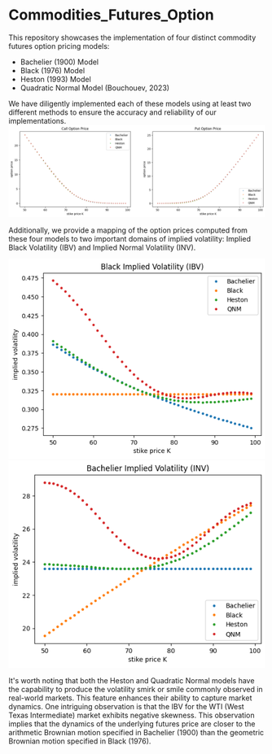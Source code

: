 # Commodities_Futures_Option

This repository showcases the implementation of four distinct commodity futures option pricing models:
- Bachelier (1900) Model
- Black (1976) Model
- Heston (1993) Model
- Quadratic Normal Model (Bouchouev, 2023)

We have diligently implemented each of these models using at least two different methods to ensure the accuracy and reliability of our implementations.
![option_price](https://github.com/WuYenSun/Commodities_Futures_Option/blob/main/option_price.png)

Additionally, we provide a mapping of the option prices computed from these four models to two important domains of implied volatility: Implied Black Volatility (IBV) and Implied Normal Volatility (INV).

![IBV](https://github.com/WuYenSun/Commodities_Futures_Option/blob/main/ibv.png)
![INV](https://github.com/WuYenSun/Commodities_Futures_Option/blob/main/inv.png)

It's worth noting that both the Heston and Quadratic Normal models have the capability to produce the volatility smirk or smile commonly observed in real-world markets. This feature enhances their ability to capture market dynamics. 
One intriguing observation is that the IBV for the WTI (West Texas Intermediate) market exhibits negative skewness. 
This observation implies that the dynamics of the underlying futures price are closer to the arithmetic Brownian motion specified in Bachelier (1900) than the geometric Brownian motion specified in Black (1976).
